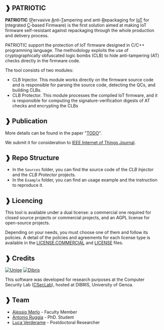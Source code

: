 ## ❱ PATRIOTIC

**PATRIOTIC** (<u>P</u>ervasive <u>A</u>nti-<u>T</u>ampering and anti-<u>R</u>epackaging for <u>IoT</u> for <u>I</u>ntegrated <u>C</u>-based Firmware) is the first solution aimed at making IoT firmware self-resistant against repackaging through the whole production and delivery process. 

PATRIOTIC support the protection of IoT firmware designed in C/C++ programming language. The methodology exploits the use of cryptographically obfuscated logic bombs  (CLB) to hide anti-tampering (AT) checks directly in the firmware code. 

The tool consists of two modules:

* CLB Injector. This module works directly on the firmware source code and is responsible for parsing the source code, detecting the  QCs,  and building CLBs.
* CLB   Protector.   This   module   processes   the   compiled IoT  firmware, and  it  is  responsible  for  computing  the signature-verification digests of AT checks and encrypting the CLBs

## ❱ Publication

More details can be found in the paper
"[TODO](https://arxiv.org/abs/2012.09292)".

We submit it for consideration to [IEEE Internet of Things Journal](https://ieee-iotj.org).

<!--You can cite the paper as follows:
```BibTeX
@misc{XXX,
      title={TODO}, 
      author={Luca Verderame, Antonio Ruggia and Alessio Merlo},
      year={2021},
      eprint={XXXXX},
      archivePrefix={arXiv},
      primaryClass={cs.CR}
}
```-->

## ❱ Repo Structure

* In the `Sources` folder, you can find the source code of the *CLB Injector* and the *CLB Protector* projects.
* In the `Example` folder, you can find an usage example and the instruction to reproduce it.

## ❱ Licencing
This tool is available under a dual license: a commercial one required for closed source projects or commercial projects, and an AGPL license for open-source projects.

Depending on your needs, you must choose one of them and follow its policies. A detail of the policies and agreements for each license type is available in the [LICENSE.COMMERCIAL](LICENSE.COMMERCIAL) and [LICENSE](LICENSE) files.

## ❱ Credits

[![Unige](https://intranet.dibris.unige.it/img/logo_unige.gif)](https://unige.it/en/)
[![Dibris](https://intranet.dibris.unige.it/img/logo_dibris.gif)](https://www.dibris.unige.it/en/)

This software was developed for research purposes at the Computer Security Lab
([CSecLab](https://csec.it/)), hosted at DIBRIS, University of Genoa.

## ❱ Team
* [Alessio Merlo](https://csec.it/people/alessio_merlo/) - Faculty Member
* [Antonio Ruggia](https://github.com/totoR13) - PhD. Student
* [Luca Verderame](https://csec.it/people/luca_verderame/) - Postdoctoral Researcher
